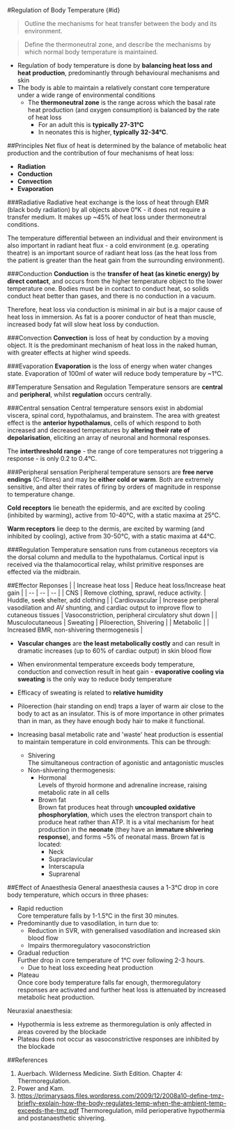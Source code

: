 #Regulation of Body Temperature {#id}
> Outline the mechanisms for heat transfer between the body and its environment.

<!--></!-->

> Define the thermoneutral zone, and describe the mechanisms by which normal body temperature is maintained.

* Regulation of body temperature is done by **balancing heat loss and heat production**, predominantly through behavioural mechanisms and skin
* The body is able to maintain a relatively constant core temperature under a wide range of environmental conditions
  * The **thermoneutral zone** is the range across which the basal rate heat production (and oxygen consumption) is balanced by the rate of heat loss
    * For an adult this is **typically 27-31°C**
    * In neonates this is higher, **typically 32-34°C**.

##Principles
Net flux of heat is determined by the balance of metabolic heat production and the contribution of four mechanisms of heat loss:
* **Radiation**
* **Conduction**
* **Convection**
* **Evaporation**

###Radiative
Radiative heat exchange is the loss of heat through EMR (black body radiation) by all objects above 0°K - it does not require a transfer medium. It makes up ~45% of heat loss under thermoneutral conditions.

The temperature differential between an individual and their environment is also important in radiant heat flux - a cold environment (e.g. operating theatre) is an important source of radiant heat loss (as the heat loss from the patient is greater than the heat gain from the surrounding environment).

###Conduction
**Conduction** is the **transfer of heat (as kinetic energy) by direct contact**, and occurs from the higher temperature object to the lower temperature one. Bodies must be in contact to conduct heat, so solids conduct heat better than gases, and there is no conduction in a vacuum.

Therefore, heat loss via conduction is minimal in air but is a major cause of heat loss in immersion. As fat is a poorer conductor of heat than muscle, increased body fat will slow heat loss by conduction.

###Convection
**Convection** is loss of heat by conduction by a moving object. It is the predominant mechanism of heat loss in the naked human, with greater effects at higher wind speeds.

###Evaporation
**Evaporation** is the loss of energy when water changes state. Evaporation of 100ml of water will reduce body temperature by ~1°C.

##Temperature Sensation and Regulation
Temperature sensors are **central** and **peripheral**, whilst **regulation** occurs centrally. 

###Central sensation
Central temperature sensors exist in abdomial viscera, spinal cord, hypothalamus, and brainstem. The area with greatest effect is the **anterior hypothalamus**, cells of which respond to both increased and decreased temperatures by **altering their rate of depolarisation**, eliciting an array of neuronal and hormonal responses.

The **interthreshold range** - the range of core temperatures not triggering a response - is only 0.2 to 0.4°C.

###Peripheral sensation
Peripheral temperature sensors are **free nerve endings** (C-fibres) and may be **either cold or warm**. Both are extremely sensitive, and alter their rates of firing by orders of magnitude in response to temperature change.

**Cold receptors** lie beneath the epidermis, and are excited by cooling (inhibited by warming), active from 10-40°C, with a static maxima at 25°C.

**Warm receptors** lie deep to the dermis, are excited by warming (and inhibited by cooling), active from 30-50°C, with a static maxima at 44°C.


###Regulation
Temperature sensation runs from cutaneous receptors via the dorsal column and medulla to the hypothalamus. Cortical input is received via the thalamocortical relay, whilst primitive responses are effected via the midbrain.

##Effector Reponses
|  | Increase heat loss | Reduce heat loss/Increase heat gain |
| -- | -- | -- |
| CNS | Remove clothing, sprawl, reduce activity. | Huddle, seek shelter, add clothing |
| Cardiovascular | Increase peripheral vasodilation and AV shunting, and cardiac output to improve flow to cutaneous tissues | Vasoconstriction, peripheral circulatory shut down |
| Musculocutaneous | Sweating | Piloerection, Shivering |
| Metabolic |  | Increased BMR, non-shivering thermogenesis |

* **Vascular changes** are **the least metabolically costly** and can result in dramatic increases (up to 60% of cardiac output) in skin blood flow
* When environmental temperature exceeds body temperature, conduction and convection result in heat gain - **evaporative cooling via sweating** is the only way to reduce body temperature
* Efficacy of sweating is related to **relative humidity**

* Piloerection (hair standing on end) traps a layer of warm air close to the body to act as an insulator. This is of more importance in other primates than in man, as they have enough body hair to make it functional. 


* Increasing basal metabolic rate and 'waste' heat production is essential to maintain temperature in cold environments. This can be through:
  * Shivering  
    The simultaneous contraction of agonistic and antagonistic muscles
  * Non-shivering thermogenesis:
    * Hormonal  
    Levels of thyroid hormone and adrenaline increase, raising metabolic rate in all cells
    * Brown fat  
    Brown fat produces heat through **uncoupled oxidative phosphorylation**, which uses the electron transport chain to produce heat rather than ATP. It is a vital mechanism for heat production in the **neonate** (they have an **immature shivering response**), and forms ~5% of neonatal mass. Brown fat is located:
      * Neck
      * Supraclavicular
      * Interscapula
      * Suprarenal

##Effect of Anaesthesia
General anaesthesia causes a 1-3°C drop in core body temperature, which occurs in three phases:
*  Rapid reduction  
Core temperature falls by 1-1.5°C in the first 30 minutes.
  * Predominantly due to vasodilation, in turn due to:  
    * Reduction in SVR, with generalised vasodilation and increased skin blood flow
    * Impairs thermoregulatory vasoconstriction
* Gradual reduction  
Further drop in core temperature of 1°C over following 2-3 hours.  
  * Due to heat loss exceeding heat production
* Plateau  
Once core body temperature falls far enough, thermoregulatory responses are activated and further heat loss is attenuated by increased metabolic heat production.

Neuraxial anaesthesia:
* Hypothermia is less extreme as thermoregulation is only affected in areas covered by the blockade
* Plateau does not occur as vasoconstrictive responses are inhibited by the blockade 

##References
1. Auerbach. Wilderness Medicine. Sixth Edition. Chapter 4: Thermoregulation.
2. Power and Kam.
3. https://primarysaqs.files.wordpress.com/2009/12/2008a10-define-tmz-briefly-explain-how-the-body-regulates-temp-when-the-ambient-temp-exceeds-the-tmz.pdf
Thermoregulation, mild perioperative hypothermia and postanaesthetic shivering.
